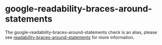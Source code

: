 google-readability-braces-around-statements
===========================================

The google-readability-braces-around-statements check is an alias,
please see
[readability-braces-around-statements](https://clang.llvm.org/extra/clang-tidy/checks/readability-braces-around-statements.html)
for more information.
